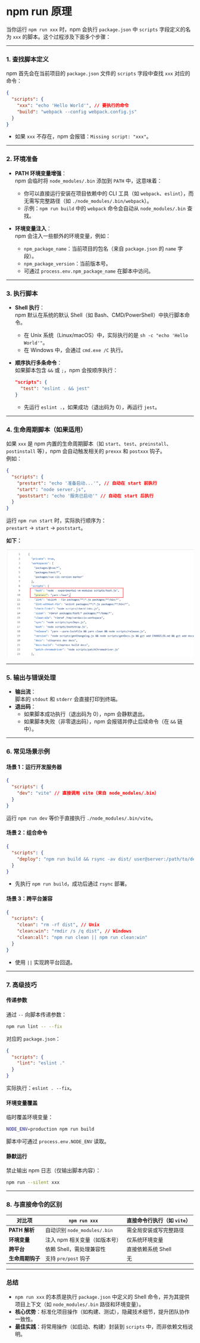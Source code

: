 # npm run 原理

当你运行 `npm run xxx` 时，npm 会执行 `package.json` 中 `scripts` 字段定义的名为 `xxx` 的脚本。这个过程涉及下面多个步骤：

---

### **1. 查找脚本定义**

npm 首先会在当前项目的 `package.json` 文件的 `scripts` 字段中查找 `xxx` 对应的命令：

```json
{
  "scripts": {
    "xxx": "echo 'Hello World'", // 要执行的命令
    "build": "webpack --config webpack.config.js"
  }
}
```

- 如果 `xxx` 不存在，npm 会报错：`Missing script: "xxx"`。

---

### **2. 环境准备**

- **PATH 环境变量增强**：  
  npm 会临时将 `node_modules/.bin` 添加到 `PATH` 中，这意味着：

  - 你可以直接运行安装在项目依赖中的 CLI 工具（如 `webpack`、`eslint`），而无需写完整路径（如 `./node_modules/.bin/webpack`）。
  - 示例：`npm run build` 中的 `webpack` 命令会自动从 `node_modules/.bin` 查找。

- **环境变量注入**：  
  npm 会注入一些额外的环境变量，例如：
  - `npm_package_name`：当前项目的包名（来自 `package.json` 的 `name` 字段）。
  - `npm_package_version`：当前版本号。
  - 可通过 `process.env.npm_package_name` 在脚本中访问。

---

### **3. 执行脚本**

- **Shell 执行**：  
  npm 默认在系统的默认 Shell（如 Bash、CMD/PowerShell）中执行脚本命令。

  - 在 Unix 系统（Linux/macOS）中，实际执行的是 `sh -c "echo 'Hello World'"`。
  - 在 Windows 中，会通过 `cmd.exe /C` 执行。

- **顺序执行多条命令**：  
  如果脚本包含 `&&` 或 `;`，npm 会按顺序执行：
  ```json
  "scripts": {
    "test": "eslint . && jest"
  }
  ```
  - 先运行 `eslint .`，如果成功（退出码为 0），再运行 `jest`。

---

### **4. 生命周期脚本（如果适用）**

如果 `xxx` 是 npm 内置的生命周期脚本（如 `start`、`test`、`preinstall`、`postinstall` 等），npm 会自动触发相关的 `prexxx` 和 `postxxx` 钩子。  
例如：

```json
{
  "scripts": {
    "prestart": "echo '准备启动...'", // 自动在 start 前执行
    "start": "node server.js",
    "poststart": "echo '服务已启动'" // 自动在 start 后执行
  }
}
```

运行 `npm run start` 时，实际执行顺序为：  
`prestart` → `start` → `poststart`。


**如下：**

![npm run 原理](../images/run-1.png)

---

### **5. 输出与错误处理**

- **输出流**：  
  脚本的 `stdout` 和 `stderr` 会直接打印到终端。
- **退出码**：
  - 如果脚本成功执行（退出码为 0），npm 会静默退出。
  - 如果脚本失败（非零退出码），npm 会报错并停止后续命令（在 `&&` 链中）。

---

### **6. 常见场景示例**

#### **场景 1：运行开发服务器**

```json
{
  "scripts": {
    "dev": "vite" // 直接调用 vite（来自 node_modules/.bin）
  }
}
```

运行 `npm run dev` 等价于直接执行 `./node_modules/.bin/vite`。

#### **场景 2：组合命令**

```json
{
  "scripts": {
    "deploy": "npm run build && rsync -av dist/ user@server:/path/to/deploy"
  }
}
```

- 先执行 `npm run build`，成功后通过 `rsync` 部署。

#### **场景 3：跨平台兼容**

```json
{
  "scripts": {
    "clean": "rm -rf dist", // Unix
    "clean:win": "rmdir /s /q dist", // Windows
    "clean:all": "npm run clean || npm run clean:win"
  }
}
```

- 使用 `||` 实现跨平台回退。

---

### **7. 高级技巧**

#### **传递参数**

通过 `--` 向脚本传递参数：

```bash
npm run lint -- --fix
```

对应的 `package.json`：

```json
{
  "scripts": {
    "lint": "eslint ."
  }
}
```

实际执行：`eslint . --fix`。

#### **环境变量覆盖**

临时覆盖环境变量：

```bash
NODE_ENV=production npm run build
```

脚本中可通过 `process.env.NODE_ENV` 读取。

#### **静默运行**

禁止输出 npm 日志（仅输出脚本内容）：

```bash
npm run --silent xxx
```

---

### **8. 与直接命令的区别**

| **对比项**       | `npm run xxx`                 | 直接命令行执行（如 `vite`） |
| ---------------- | ----------------------------- | --------------------------- |
| **PATH 解析**    | 自动识别 `node_modules/.bin`  | 需全局安装或写完整路径      |
| **环境变量**     | 注入 npm 相关变量（如版本号） | 仅系统环境变量              |
| **跨平台**       | 依赖 Shell，需处理兼容性      | 直接依赖系统 Shell          |
| **生命周期钩子** | 支持 `pre/post` 钩子          | 无                          |

---

### **总结**

- `npm run xxx` 的本质是执行 `package.json` 中定义的 Shell 命令，并为其提供项目上下文（如 `node_modules/.bin` 路径和环境变量）。
- **核心优势**：标准化项目操作（如构建、测试），隐藏技术细节，提升团队协作一致性。
- **最佳实践**：将常用操作（如启动、构建）封装到 `scripts` 中，而非依赖文档说明。
